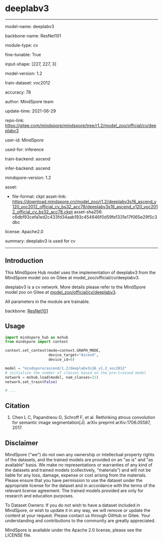 # deeplabv3

---

model-name: deeplabv3

backbone-name: ResNet101

module-type: cv

fine-tunable: True

input-shape: [227, 227, 3]

model-version: 1.2

train-dataset: voc2012

accuracy: 78

author: MindSpore team

update-time: 2021-06-29

repo-link: <https://gitee.com/mindspore/mindspore/tree/r1.2/model_zoo/official/cv/deeplabv3>

user-id: MindSpore

used-for: inference

train-backend: ascend

infer-backend: ascend

mindspore-version: 1.2

asset:

-
    file-format: ckpt
    asset-link: <https://download.mindspore.cn/model_zoo/r1.2/deeplabv3s16_ascend_v120_voc2012_official_cv_bs32_acc78/deeplabv3s16_ascend_v120_voc2012_official_cv_bs32_acc78.ckpt>
    asset-sha256: c6dbf93cefa1ed2c433fd34aab193c454646f0d59fe1331e17f065e29f5c3dbc

license: Apache2.0

summary: deeplabv3 is used for cv

---

## Introduction

This MindSpore Hub model uses the implementation of deeplabv3 from the MindSpore model zoo on Gitee at model_zoo/official/cv/deeplabv3.

deeplabv3 is a cv network. More details please refer to the MindSpore model zoo on Gitee at [model_zoo/official/cv/deeplabv3](https://gitee.com/mindspore/mindspore/blob/r1.2/model_zoo/official/cv/deeplabv3/README.md).

All parameters in the module are trainable.

backbone: [ResNet101](https://download.mindspore.cn/model_zoo/r1.2/resnet101_ascend_v120_imagenet2012_official_cv_bs32_acc78/)

## Usage

```python
import mindspore_hub as mshub
from mindspore import context

context.set_context(mode=context.GRAPH_MODE,
                    device_target="Ascend",
                    device_id=0)

model = "mindspore/ascend/1.2/deeplabv3s16_v1.2_voc2012"
# initialize the number of classes based on the pre-trained model
network = mshub.load(model, num_classes=21)
network.set_train(False)

# ...
```

## Citation

1. Chen L C, Papandreou G, Schroff F, et al. Rethinking atrous convolution for semantic image segmentation[J]. arXiv preprint arXiv:1706.05587, 2017.

## Disclaimer

MindSpore ("we") do not own any ownership or intellectual property rights of the datasets, and the trained models are provided on an "as is" and "as available" basis. We make no representations or warranties of any kind of the datasets and trained models (collectively, “materials”) and will not be liable for any loss, damage, expense or cost arising from the materials. Please ensure that you have permission to use the dataset under the appropriate license for the dataset and in accordance with the terms of the relevant license agreement. The trained models provided are only for research and education purposes.

To Dataset Owners: If you do not wish to have a dataset included in MindSpore, or wish to update it in any way, we will remove or update the content at your request. Please contact us through GitHub or Gitee. Your understanding and contributions to the community are greatly appreciated.

MindSpore is available under the Apache 2.0 license, please see the LICENSE file.